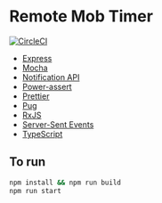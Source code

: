 # Remote Mob Timer

[![CircleCI](https://circleci.com/gh/kigh-ota/mob-timer.svg?style=svg)](https://circleci.com/gh/kigh-ota/mob-timer)

- [Express](https://expressjs.com/)
- [Mocha](https://mochajs.org/)
- [Notification API](https://developer.mozilla.org/docs/Web/API/Notifications_API)
- [Power-assert](https://github.com/power-assert-js/power-assert)
- [Prettier](https://prettier.io/)
- [Pug](https://pugjs.org/)
- [RxJS](https://rxjs-dev.firebaseapp.com/)
- [Server-Sent Events](https://developer.mozilla.org/docs/Web/API/Server-sent_events)
- [TypeScript](https://www.typescriptlang.org/)

## To run

```sh
npm install && npm run build
npm run start
```

